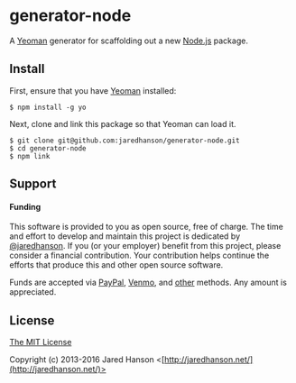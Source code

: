 # generator-node

A [Yeoman](http://yeoman.io/) generator for scaffolding out a new [Node.js](https://nodejs.org/)
package.


## Install

First, ensure that you have [Yeoman](http://yeoman.io/) installed:

    $ npm install -g yo
    
Next, clone and link this package so that Yeoman can load it.

    $ git clone git@github.com:jaredhanson/generator-node.git
    $ cd generator-node
    $ npm link


## Support

#### Funding

This software is provided to you as open source, free of charge.  The time and
effort to develop and maintain this project is dedicated by [@jaredhanson](https://github.com/jaredhanson).
If you (or your employer) benefit from this project, please consider a financial
contribution.  Your contribution helps continue the efforts that produce this
and other open source software.

Funds are accepted via [PayPal](https://paypal.me/jaredhanson), [Venmo](https://venmo.com/jaredhanson),
and [other](http://jaredhanson.net/pay) methods.  Any amount is appreciated.


## License

[The MIT License](http://opensource.org/licenses/MIT)

Copyright (c) 2013-2016 Jared Hanson <[http://jaredhanson.net/](http://jaredhanson.net/)>
